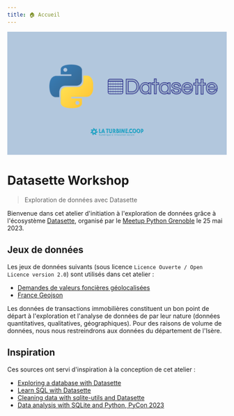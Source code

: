 ```yaml
---
title: 🏠 Accueil
---
```


![Cover](static/cover.png)

# Datasette Workshop

> Exploration de données avec Datasette

Bienvenue dans cet atelier d'initiation à l'exploration de données grâce à l'écosystème [Datasette](https://datasette.io), organisé par le [Meetup Python Grenoble](https://meetup-python-grenoble.github.io) le 25 mai 2023.

## Jeux de données

Les jeux de données suivants (sous licence `Licence Ouverte / Open Licence version 2.0`) sont utilisés dans cet atelier :

- [Demandes de valeurs foncières géolocalisées](https://www.data.gouv.fr/fr/datasets/demandes-de-valeurs-foncieres-geolocalisees/)
- [France Geojson](https://github.com/gregoiredavid/france-geojson/)

Les données de transactions immobilières constituent un bon point de départ à l'exploration et l'analyse de données de par leur nature (données quantitatives, qualitatives, géographiques). Pour des raisons de volume de données, nous nous restreindrons aux données du département de l'Isère.

## Inspiration

Ces sources ont servi d'inspiration à la conception de cet atelier :

- [Exploring a database with Datasette](https://datasette.io/tutorials/explore)
- [Learn SQL with Datasette](https://datasette.io/tutorials/learn-sql)
- [Cleaning data with sqlite-utils and Datasette](https://datasette.io/tutorials/clean-data)
- [Data analysis with SQLite and Python, PyCon 2023](https://sqlite-tutorial-pycon-2023.readthedocs.io)
